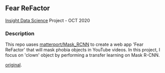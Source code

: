 ## Fear ReFactor
[Insight Data Science](https://insightfellows.com/data-science) Project - OCT 2020

### Description 
This repo uases [matterport/Mask_RCNN](https://github.com/matterport/Mask_RCNN) to create a web app 'Fear ReFactor' that will mask phobia objects in YouTube videos.
In this project, I focus on 'clown' object by performing a transfer learning on Mask R-CNN. 




[original](https://www.youtube.com/watch?v=GGOMD2DlJUY&t=107s).


